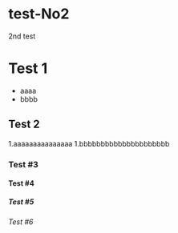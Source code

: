 # test-No2
2nd test
# Test 1
- aaaa
- bbbb

## Test 2
1.aaaaaaaaaaaaaaa
1.bbbbbbbbbbbbbbbbbbbbb
### Test #3
#### Test #4
##### Test #5
###### Test #6
